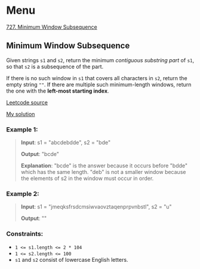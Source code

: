 # Menu
[727. Minimum Window Subsequence](#minimum-window-subsequence)
## Minimum Window Subsequence
Given strings `s1` and `s2`, return the minimum _contiguous substring part_ of `s1`, so that `s2` is a subsequence of the part.

If there is no such window in `s1` that covers all characters in `s2`, return the empty string `""`. If there are multiple such minimum-length windows, return the one with the **left-most starting index**.

[Leetcode source](https://leetcode.com/problems/minimum-window-subsequence/)

[My solution](https://github.com/troublerocket/leetcode/blob/main/Premium/727.%20Minimum%20Window%20Subsequence.java)
### Example 1:
> **Input**: s1 = "abcdebdde", s2 = "bde"
> 
> **Output**: "bcde"
> 
> **Explanation**: 
"bcde" is the answer because it occurs before "bdde" which has the same length.
"deb" is not a smaller window because the elements of s2 in the window must occur in order.
### Example 2:
> **Input**: s1 = "jmeqksfrsdcmsiwvaovztaqenprpvnbstl", s2 = "u"
> 
> **Output**: ""
 

### Constraints:
- `1 <= s1.length <= 2 * 104`
- `1 <= s2.length <= 100`
- `s1` and `s2` consist of lowercase English letters.

